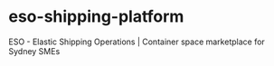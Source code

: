 # eso-shipping-platform
ESO - Elastic Shipping Operations | Container space marketplace for Sydney SMEs
